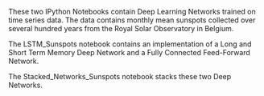 These two IPython Notebooks contain Deep Learning Networks trained on time series data. 
The data contains monthly mean sunspots collected over several hundred years from the Royal Solar Observatory in Belgium.

The LSTM_Sunspots notebook contains an implementation of a Long and Short Term Memory Deep Network and a Fully Connected
Feed-Forward Network. 

The Stacked_Networks_Sunspots notebook stacks these two Deep Networks. 
